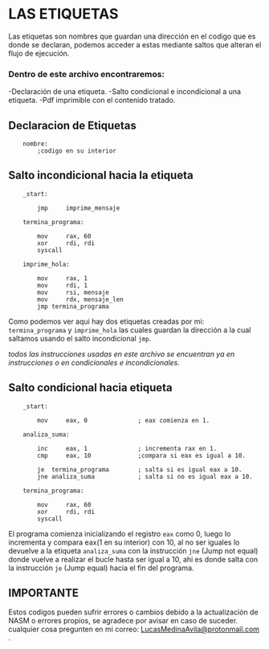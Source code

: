 # LAS ETIQUETAS

Las etiquetas son nombres que guardan una dirección en el codigo que es donde se declaran, podemos acceder a estas mediante saltos que alteran el flujo de ejecución.

### Dentro de este archivo encontraremos:
-Declaración de una etiqueta.
-Salto condicional e incondicional a una etiqueta.
-Pdf imprimible con el contenido tratado.

## Declaracion de Etiquetas
```
    nombre:
        ;codigo en su interior
```

## Salto incondicional hacia la etiqueta
```
    _start:

        jmp     imprime_mensaje

    termina_programa:
        
        mov     rax, 60
        xor     rdi, rdi
        syscall    

    imprime_hola:

        mov     rax, 1
        mov     rdi, 1
        mov     rsi, mensaje
        mov     rdx, mensaje_len
        jmp termina_programa
```

Como podemos ver aqui hay dos etiquetas creadas por mi: `termina_programa` y `imprime_hola` las cuales guardan la dirección a la cual saltamos usando
el salto incondicional `jmp`. 



*todos las instrucciones usadas en este archivo se encuentran ya en instrucciones o en condicionales e incondicionales.*

## Salto condicional hacia etiqueta
```
    _start:

        mov     eax, 0              ; eax comienza en 1.

    analiza_suma:

        inc     eax, 1              ; incrementa rax en 1.       
        cmp     eax, 10             ;compara si eax es igual a 10.

        je  termina_programa        ; salta si es igual eax a 10.
        jne analiza_suma            ; salta si no es igual eax a 10.

    termina_programa:

        mov     rax, 60
        xor     rdi, rdi
        syscall
```

El programa comienza inicializando el registro `eax` como 0, luego lo incrementa y compara eax(1 en su interior) con 10, al no ser iguales lo devuelve a la etiqueta `analiza_suma` con la instrucción `jne` (Jump not equal) donde vuelve a realizar el bucle hasta ser igual a 10, ahi es donde salta con la instrucción `je` (Jump equal) hacia el fin del programa.   

## IMPORTANTE

Estos codigos pueden sufrir errores o cambios debido a la actualización de NASM o errores propios, se agradece por avisar en caso de suceder.
cualquier cosa pregunten en mi correo:
LucasMedinaAvila@protonmail.com .